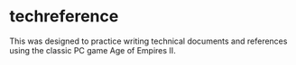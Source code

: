 # techreference
This was designed to practice writing technical documents and references using the classic PC game Age of Empires II. 
